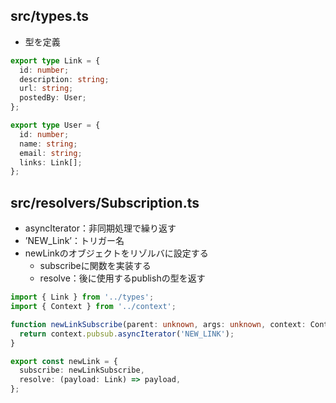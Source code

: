 ## src/types.ts 

- 型を定義

```ts
export type Link = {
  id: number;
  description: string;
  url: string;
  postedBy: User;
};

export type User = {
  id: number;
  name: string;
  email: string;
  links: Link[];
};
```

## src/resolvers/Subscription.ts

- asyncIterator：非同期処理で繰り返す
- ’NEW_Link’：トリガー名
- newLinkのオブジェクトをリゾルバに設定する
	- subscribeに関数を実装する
	- resolve：後に使用するpublishの型を返す

```ts
import { Link } from '../types';
import { Context } from '../context';

function newLinkSubscribe(parent: unknown, args: unknown, context: Context) {
  return context.pubsub.asyncIterator('NEW_LINK');
}

export const newLink = {
  subscribe: newLinkSubscribe,
  resolve: (payload: Link) => payload,
};
```